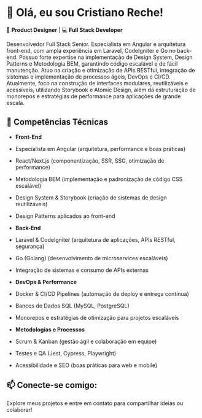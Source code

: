 # 👋 Olá, eu sou Cristiano Reche!  
🎨 **Product Designer** | 💻 **Full Stack Developer** 

Desenvolvedor Full Stack Senior.
Especialista em Angular e arquitetura front-end, com ampla experiência em Laravel, CodeIgniter e Go no back-end.
Possuo forte expertise na implementação de Design System, Design Patterns e Metodologia BEM, garantindo código escalável e de fácil manutenção. 
Atuo na criação e otimização de APIs RESTful, integração de sistemas e implementação de processos ágeis, DevOps e CI/CD.
Atualmente, foco na construção de interfaces modulares, reutilizáveis e acessíveis, utilizando Storybook e Atomic Design, além da estruturação de monorepos e estratégias de performance para aplicações de grande escala.

## 🔹 Competências Técnicas

- **Front-End**
- Especialista em Angular (arquitetura, performance e boas práticas)
- React/Next.js (componentização, SSR, SSG, otimização de performance)
- Metodologia BEM (implementação e padronização de código CSS escalável)
- Design System & Storybook (criação de sistemas de design reutilizáveis)
- Design Patterns aplicados ao front-end

- **Back-End**
- Laravel & CodeIgniter (arquitetura de aplicações, APIs RESTful, segurança)
- Go (Golang) (desenvolvimento de microservices escaláveis)
- Integração de sistemas e consumo de APIs externas

- **DevOps & Performance**
- Docker & CI/CD Pipelines (automação de deploy e entrega contínua)
- Bancos de Dados SQL (MySQL, PostgreSQL)
- Monorepos e estratégias de otimização para projetos escaláveis

- **Metodologias e Processos**

- Scrum & Kanban (gestão ágil e colaboração em equipe)
- Testes e QA (Jest, Cypress, Playwright)
- Acessibilidade e SEO (boas práticas para web e mobile) 

## 📫 Conecte-se comigo:  
Explore meus projetos e entre em contato para compartilhar ideias ou colaborar!
